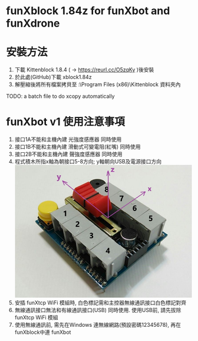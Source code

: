 # funXblock 1.84z for funXbot and funXdrone

# 安裝方法
1. 下載 Kittenblock 1.8.4 ( -> https://reurl.cc/O5zqKy )後安裝
2. 於此處(GitHub)下載 xblock1.84z
3. 解壓縮後將所有檔案拷貝至 :\Program Files (x86)\Kittenblock 資料夾內

TODO: a batch file to do xcopy automatically 


# funXbot v1 使用注意事項
1. 接口1A不能和主機內建 光強度感應器 同時使用
2. 接口1B不能和主機內建 滑動式可變電阻(紅嘴) 同時使用
3. 接口2B不能和主機內建 聲強度感應器 同時使用
4. 程式積木所指x軸為朝接口5-8方向; y軸朝向USB及電源接口方向
![PD2.jpg](./PD2.jpg)
5. 安插 funXtcp WiFi 模組時, 白色標記需和主控器無線通訊接口白色標記對齊
6. 無線通訊接口無法和有線通訊接口(USB) 同時使用. 使用USB前, 請先拔除funXtcp WiFi 模組
7. 使用無線通訊前, 需先在Windows 連無線網路(預設密碼12345678), 再在funXblock中連 funXbot